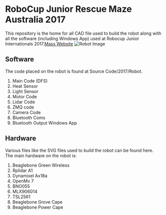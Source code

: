 # RoboCup Junior Rescue Maze Australia 2017
This repository is the home for all CAD file used to build the robot along with all the software (including Windows App) used at Robocup Junior Internationals 2017.[Mass Website](https://github.com/user/repo/blob/branch/other_file.md)
![Robot Image](http://rawson.tech/mass/Mass_files/MassFrontImage.jpg)
## Software
The code placed on the robot is found at Source Code/2017/Robot. 
1. Main Code (DFS)
2. Heat Sensor
3. Light Sensor
4. Motor Code
5. Lidar Code
6. ZMQ code
7. Camera Code
8. Bluetooth Coms
9. Bluetooth Output Windows App

## Hardware
Various files like the SVG files used to build the robot can be found here. The main hardware on the robot is:
1. Beaglebone Green Wireless
2. Rplidar A1
3. Dynamixel Ax18a
4. OpenMv 7 
5. BNO055
6. MLX906014
7. TSL2561
8. Beaglebone Grove Cape
9. Beaglebone Power Cape
